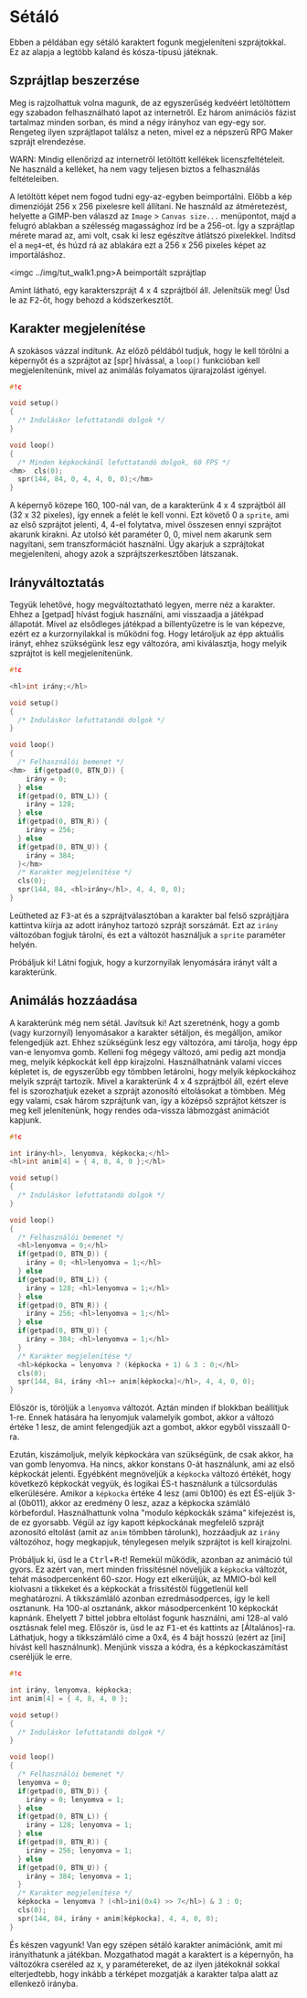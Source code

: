 Sétáló
======

Ebben a példában egy sétáló karaktert fogunk megjeleníteni szprájtokkal. Ez az alapja a legtöbb kaland és kósza-típusú játéknak.

Szprájtlap beszerzése
---------------------

Meg is rajzolhattuk volna magunk, de az egyszerűség kedvéért letöltöttem egy szabadon felhasználható lapot az internetről.
Ez három animációs fázist tartalmaz minden sorban, és mind a négy irányhoz van egy-egy sor. Rengeteg ilyen szprájtlapot találsz
a neten, mivel ez a népszerű RPG Maker szprájt elrendezése.

WARN: Mindig ellenőrizd az internetről letöltött kellékek licenszfeltételeit. Ne használd a kelléket, ha nem vagy teljesen
biztos a felhasználás feltételeiben.

A letöltött képet nem fogod tudni egy-az-egyben beimportálni. Előbb a kép dimenzióját 256 x 256 pixelesre kell állítani. Ne
használd az átméretezést, helyette a GIMP-ben válaszd az `Image` > `Canvas size...` menüpontot, majd a felugró ablakban a
szélesség magassághoz írd be a 256-ot. Így a szprájtlap mérete marad az, ami volt, csak ki lesz egészítve átlátszó pixelekkel.
Indítsd el a `meg4`-et, és húzd rá az ablakára ezt a 256 x 256 pixeles képet az importáláshoz.

<imgc ../img/tut_walk1.png><fig>A beimportált szprájtlap</fig>

Amint látható, egy karakterszprájt 4 x 4 szprájtból áll. Jelenítsük meg! Üsd le az <kbd>F2</kbd>-őt, hogy behozd a kódszerkesztőt.

Karakter megjelenítése
----------------------

A szokásos vázzal indítunk. Az előző példából tudjuk, hogy le kell törölni a képernyőt és a szprájtot az [spr] hívással, a
`loop()` funkcióban kell megjelenítenünk, mivel az animálás folyamatos újrarajzolást igényel.

```c
#!c

void setup()
{
  /* Induláskor lefuttatandó dolgok */
}

void loop()
{
  /* Minden képkockánál lefuttatandó dolgok, 60 FPS */
<hm>  cls(0);
  spr(144, 84, 0, 4, 4, 0, 0);</hm>
}
```

A képernyő közepe 160, 100-nál van, de a karakterünk 4 x 4 szprájtból áll (32 x 32 pixeles), így ennek a felét le kell vonni.
Ezt követő 0 a `sprite`, ami az első szprájtot jelenti, 4, 4-el folytatva, mivel összesen ennyi szprájtot akarunk kirakni. Az
utolsó két paraméter 0, 0, mivel nem akarunk sem nagyítani, sem transzformációt használni. Úgy akarjuk a szprájtokat megjeleníteni,
ahogy azok a szprájtszerkesztőben látszanak.

Irányváltoztatás
----------------

Tegyük lehetővé, hogy megváltoztatható legyen, merre néz a karakter. Ehhez a [getpad] hívást fogjuk használni, ami visszaadja a
játékpad állapotát. Mivel az elsődleges játékpad a billentyűzetre is le van képezve, ezért ez a kurzornyilakkal is működni fog.
Hogy letároljuk az épp aktuális irányt, ehhez szükségünk lesz egy változóra, ami kiválasztja, hogy melyik szprájtot is kell
megjelenítenünk.

```c
#!c

<hl>int irány;</hl>

void setup()
{
  /* Induláskor lefuttatandó dolgok */
}

void loop()
{
  /* Felhasználói bemenet */
<hm>  if(getpad(0, BTN_D)) {
    irány = 0;
  } else
  if(getpad(0, BTN_L)) {
    irány = 128;
  } else
  if(getpad(0, BTN_R)) {
    irány = 256;
  } else
  if(getpad(0, BTN_U)) {
    irány = 384;
  }</hm>
  /* Karakter megjelenítése */
  cls(0);
  spr(144, 84, <hl>irány</hl>, 4, 4, 0, 0);
}
```

Leütheted az <kbd>F3</kbd>-at és a szprájtválasztóban a karakter bal felső szprájtjára kattintva kiírja az adott irányhoz
tartozó szprájt sorszámát. Ezt az `irány` változóban fogjuk tárolni, és ezt a változót használjuk a `sprite` paraméter helyén.

Próbáljuk ki! Látni fogjuk, hogy a kurzornyilak lenyomására irányt vált a karakterünk.

Animálás hozzáadása
-------------------

A karakterünk még nem sétál. Javítsuk ki! Azt szeretnénk, hogy a gomb (vagy kurzornyíl) lenyomásakor a karakter sétáljon, és
megálljon, amikor felengedjük azt. Ehhez szükségünk lesz egy változóra, ami tárolja, hogy épp van-e lenyomva gomb. Kelleni fog
mégegy változó, ami pedig azt mondja meg, melyik képkockát kell épp kirajzolni. Használhatnánk valami vicces képletet is, de
egyszerűbb egy tömbben letárolni, hogy melyik képkockához melyik szprájt tartozik. Mivel a karakterünk 4 x 4 szprájtból áll, ezért
eleve fel is szorozhatjuk ezeket a szprájt azonosító eltolásokat a tömbben. Még egy valami, csak három szprájtunk van, így a
középső szprájtot kétszer is meg kell jelenítenünk, hogy rendes oda-vissza lábmozgást animációt kapjunk.

```c
#!c

int irány<hl>, lenyomva, képkocka;</hl>
<hl>int anim[4] = { 4, 8, 4, 0 };</hl>

void setup()
{
  /* Induláskor lefuttatandó dolgok */
}

void loop()
{
  /* Felhasználói bemenet */
  <hl>lenyomva = 0;</hl>
  if(getpad(0, BTN_D)) {
    irány = 0; <hl>lenyomva = 1;</hl>
  } else
  if(getpad(0, BTN_L)) {
    irány = 128; <hl>lenyomva = 1;</hl>
  } else
  if(getpad(0, BTN_R)) {
    irány = 256; <hl>lenyomva = 1;</hl>
  } else
  if(getpad(0, BTN_U)) {
    irány = 384; <hl>lenyomva = 1;</hl>
  }
  /* Karakter megjelenítése */
  <hl>képkocka = lenyomva ? (képkocka + 1) & 3 : 0;</hl>
  cls(0);
  spr(144, 84, irány <hl>+ anim[képkocka]</hl>, 4, 4, 0, 0);
}
```

Először is, töröljük a `lenyomva` változót. Aztán minden if blokkban beállítjuk 1-re. Ennek hatására ha lenyomjuk valamelyik
gombot, akkor a változó értéke 1 lesz, de amint felengedjük azt a gombot, akkor egyből visszaáll 0-ra.

Ezután, kiszámoljuk, melyik képkockára van szükségünk, de csak akkor, ha van gomb lenyomva. Ha nincs, akkor konstans 0-át használunk,
ami az első képkockát jelenti. Egyébként megnöveljük a `képkocka` változó értékét, hogy következő képkockát vegyük, és logikai ÉS-t
használunk a túlcsordulás elkerülésére. Amikor a `képkocka` értéke 4 lesz (ami 0b100) és ezt ÉS-eljük 3-al (0b011), akkor az eredmény
0 lesz, azaz a képkocka számláló körbefordul. Használhattunk volna "modulo képkockák száma" kifejezést is, de ez gyorsabb. Végül
az így kapott képkockának megfelelő szprájt azonosító eltolást (amit az `anim` tömbben tárolunk), hozzáadjuk az `irány` változóhoz,
hogy megkapjuk, ténylegesen melyik szprájtot is kell kirajzolni.

Próbáljuk ki, üsd le a <kbd>Ctrl</kbd>+<kbd>R</kbd>-t! Remekül működik, azonban az animáció túl gyors. Ez azért van, mert minden
frissítésnél növeljük a `képkocka` változót, tehát másodpercenként 60-szor. Hogy ezt elkerüljük, az MMIO-ból kell kiolvasni a
tikkeket és a képkockát a frissítéstől függetlenül kell meghatározni. A tikkszámláló azonban ezredmásodperces, így le kell osztanunk.
Ha 100-al osztanánk, akkor másodpercenként 10 képkockát kapnánk. Ehelyett 7 bittel jobbra eltolást fogunk használni, ami 128-al való
osztásnak felel meg. Először is, üsd le az <kbd>F1</kbd>-et és kattints az [Általános]-ra. Láthatjuk, hogy a tikkszámláló címe a
0x4, és 4 bájt hosszú (ezért az [ini] hívást kell használnunk). Menjünk vissza a kódra, és a képkockaszámítást cseréljük le erre.

```c
#!c

int irány, lenyomva, képkocka;
int anim[4] = { 4, 8, 4, 0 };

void setup()
{
  /* Induláskor lefuttatandó dolgok */
}

void loop()
{
  /* Felhasználói bemenet */
  lenyomva = 0;
  if(getpad(0, BTN_D)) {
    irány = 0; lenyomva = 1;
  } else
  if(getpad(0, BTN_L)) {
    irány = 128; lenyomva = 1;
  } else
  if(getpad(0, BTN_R)) {
    irány = 256; lenyomva = 1;
  } else
  if(getpad(0, BTN_U)) {
    irány = 384; lenyomva = 1;
  }
  /* Karakter megjelenítése */
  képkocka = lenyomva ? (<hl>ini(0x4) >> 7</hl>) & 3 : 0;
  cls(0);
  spr(144, 84, irány + anim[képkocka], 4, 4, 0, 0);
}
```

És készen vagyunk! Van egy szépen sétáló karakter animációnk, amit mi irányíthatunk a játékban. Mozgathatod magát a karaktert is a
képernyőn, ha változókra cseréled az x, y paramétereket, de az ilyen játékoknál sokkal elterjedtebb, hogy inkább a térképet
mozgatják a karakter talpa alatt az ellenkező irányba.
